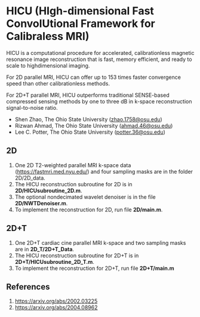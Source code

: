 # HICU (HIgh-dimensional Fast ConvolUtional Framework for Calibraless MRI)
HICU is a computational procedure for accelerated, calibrationless magnetic resonance image reconstruction that is fast, memory efficient, and ready to scale to highdimensional imaging. 

For 2D parallel MRI, HICU can offer up to 153 times faster convergence speed than other calibrationless methods. 

For 2D+T parallel MRI, HICU outperforms traditional SENSE-based compressed sensing methods by one to three dB in k-space reconstruction signal-to-noise ratio.

* Shen Zhao, The Ohio State University (zhao.1758@osu.edu)
* Rizwan Ahmad, The Ohio State University (ahmad.46@osu.edu)
* Lee C. Potter, The Ohio State University (potter.36@osu.edu)

## 2D
1. One 2D T2-weighted parallel MRI k-space data (https://fastmri.med.nyu.edu/) and four sampling masks are in the folder 2D/2D_data. 
2. The HICU reconstruction subroutine for 2D is in **2D/HICUsubroutine_2D.m**. 
3. The optional nondecimated wavelet denoiser is in the file **2D/NWTDenoiser.m**.
4. To implement the reconstruction for 2D, run file **2D/main.m**.

## 2D+T
1. One 2D+T cardiac cine parallel MRI k-space and two sampling masks are in **2D_T/2D+T_Data**.
2. The HICU reconstruction subroutine for 2D+T is in **2D+T/HICUsubroutine_2D_T.m**.
3. To implement the reconstruction for 2D+T, run file **2D+T/main.m**


## References
1. https://arxiv.org/abs/2002.03225
2. https://arxiv.org/abs/2004.08962
